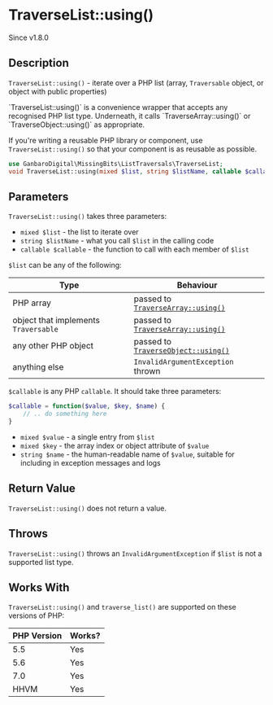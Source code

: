 # TraverseList::using()

<div class="callout info" markdown="1">
Since v1.8.0
</div>

## Description

`TraverseList::using()` - iterate over a PHP list (array, `Traversable` object, or object with public properties)

<div class="callout info" markdown="1">
`TraverseList::using()` is a convenience wrapper that accepts any recognised PHP list type. Underneath, it calls `TraverseArray::using()` or `TraverseObject::using()` as appropriate.

If you're writing a reusable PHP library or component, use `TraverseList::using()` so that your component is as reusable as possible.
</div>

```php
use GanbaroDigital\MissingBits\ListTraversals\TraverseList;
void TraverseList::using(mixed $list, string $listName, callable $callable);
```

## Parameters

`TraverseList::using()` takes three parameters:

* `mixed $list` - the list to iterate over
* `string $listName` - what you call `$list` in the calling code
* `callable $callable` - the function to call with each member of `$list`

`$list` can be any of the following:

Type | Behaviour
-----|----------
PHP array | passed to [`TraverseArray::using()`](TraverseArray.using.html)
object that implements `Traversable` | passed to [`TraverseArray::using()`](TraverseArray.using.html)
any other PHP object | passed to [`TraverseObject::using()`](TraverseObject.using.html)
anything else | `InvalidArgumentException` thrown

`$callable` is any PHP `callable`. It should take three parameters:

```php
$callable = function($value, $key, $name) {
    // .. do something here
}
```

* `mixed $value` - a single entry from `$list`
* `mixed $key` - the array index or object attribute of `$value`
* `string $name` - the human-readable name of `$value`, suitable for including in exception messages and logs

## Return Value

`TraverseList::using()` does not return a value.

## Throws

`TraverseList::using()` throws an `InvalidArgumentException` if `$list` is not a supported list type.

## Works With

`TraverseList::using()` and `traverse_list()` are supported on these versions of PHP:

PHP Version | Works?
------------|-------
5.5 | Yes
5.6 | Yes
7.0 | Yes
HHVM | Yes
